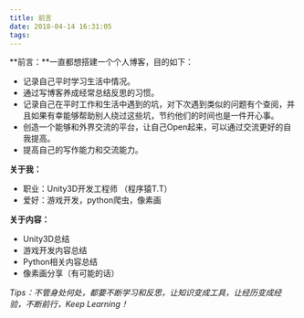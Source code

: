 ```yaml
---
title: 前言
date: 2018-04-14 16:31:05
tags:
---
```


**前言：**一直都想搭建一个个人博客，目的如下：

- 记录自己平时学习生活中情况。
- 通过写博客养成经常总结反思的习惯。
- 记录自己在平时工作和生活中遇到的坑，对下次遇到类似的问题有个查阅，并且如果有幸能够帮助别人绕过这些坑，节约他们的时间也是一件开心事。
- 创造一个能够和外界交流的平台，让自己Open起来，可以通过交流更好的自我提高。
- 提高自己的写作能力和交流能力。

**关于我：**

- 职业：Unity3D开发工程师	（程序猿T.T）
- 爱好：游戏开发，python爬虫，像素画

**关于内容：**

- Unity3D总结
- 游戏开发内容总结
- Python相关内容总结
- 像素画分享（有可能的话）



*Tips：不管身处何处，都要不断学习和反思，让知识变成工具，让经历变成经验，不断前行，Keep Learning！*

